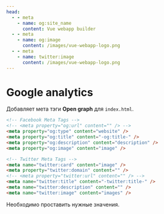 ```yaml
---
head:
  - - meta
    - name: og:site_name
      content: Vue webapp builder
  - - meta
    - name: og:image
      content: /images/vue-webapp-logo.png
  - - meta
    - name: twitter:image
      content: /images/vue-webapp-logo.png
---
```


# Google analytics

Добавляет мета тэги **Open graph** для `index.html`.

```html
<!-- Facebook Meta Tags -->
<!-- <meta property="og:url" content="" /> -->
<meta property="og:type" content="website" />
<meta property="og:title" content="-og:title-" />
<meta property="og:description" content="description" />
<meta property="og:image" content="image" />

<!-- Twitter Meta Tags -->
<meta name="twitter:card" content="image" />
<meta property="twitter:domain" content="" />
<!-- <meta property="twitter:url" content="" /> -->
<meta name="twitter:title" content="-twitter:title-" />
<meta name="twitter:description" content="" />
<meta name="twitter:image" content="images" />

```

Необходимо проставить нужные значения.